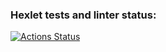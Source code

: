 ### Hexlet tests and linter status:
[![Actions Status](https://github.com/tourdeski/python-project-lvl1/workflows/hexlet-check/badge.svg)](https://github.com/tourdeski/python-project-lvl1/actions)